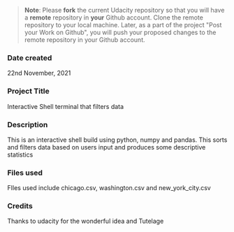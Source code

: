 >**Note**: Please **fork** the current Udacity repository so that you will have a **remote** repository in **your** Github account. Clone the remote repository to your local machine. Later, as a part of the project "Post your Work on Github", you will push your proposed changes to the remote repository in your Github account.

### Date created
22nd November, 2021

### Project Title
Interactive Shell terminal that filters data

### Description
This is an interactive shell build using python, numpy and pandas. This sorts and filters data based on users input and produces some descriptive statistics

### Files used
FIles used include chicago.csv, washington.csv and new_york_city.csv

### Credits
Thanks to udacity for the wonderful idea and Tutelage

